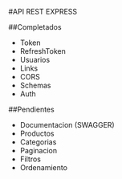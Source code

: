 #API REST EXPRESS

##Completados
 - Token
 - RefreshToken
 - Usuarios
 - Links
 - CORS
 - Schemas
 - Auth

##Pendientes
 - Documentacion (SWAGGER)
 - Productos
 - Categorias
 - Paginacion
 - Filtros
 - Ordenamiento
